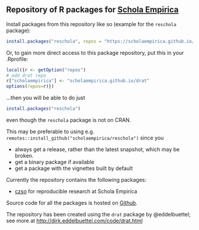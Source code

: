 ## Repository of R packages for [Schola Empirica](https://scholaempirica.org)

Install packages from this repository like so (example for the `reschola` package):

``` r
install.packages("reschola", repos = "https://scholaempirica.github.io/drat/")
```

Or, to gain more direct access to this package repository, put this in your .Rprofile:

```r
local({r <- getOption("repos")
# add drat repo
r["scholaempirica"] <- "scholaempirica.github.io/drat"
options(repos=r)})
```

...then you will be able to do just

``` r
install.packages("reschola")
```

even though the `reschola` package is not on CRAN.

This may be preferable to using e.g. `remotes::install_github("scholaempirica/reschola")` since you

- always get a release, rather than the latest snapshot, which may be broken.
- get a binary package if available
- get a package with the vignettes built by default

Currently the repository contains the following packages:

- [czso](https://github.com/scholaempirica/reschola) for reproducible research at Schola Empirica

Source code for all the packages is hosted on [Github](https://github.com/scholaempirica).

The repository has been created using the `drat` package by @eddelbuettel; see more at <http://dirk.eddelbuettel.com/code/drat.html>

